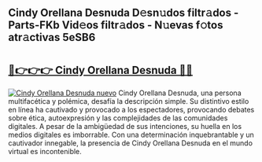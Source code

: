 ## Cindy Orellana Desnuda D𝚎sn𝚞dos filtr𝚊dos - Parts-FKb Vid𝚎os filtr𝚊dos - N𝚞evas f𝚘tos atr𝚊ctivas 5eSB6

# <h2><a href="http://mb73yc.tromn.icu/?c=Cindy+Orellana+Desnuda">🔗👉👉👉 Cindy Orellana Desnuda 🔗🔗</a></h2>

[![Cindy Orellana Desnuda nuevo](https://i.imgur.com/pEAQMta.gif)](http://mb73yc.tromn.icu/?c=Cindy+Orellana+Desnuda)
Cindy Orellana Desnuda, una persona multifacética y polémica, desafía la descripción simple. Su distintivo estilo en línea ha cautivado y provocado a los espectadores, provocando debates sobre ética, autoexpresión y las complejidades de las comunidades digitales. A pesar de la ambigüedad de sus intenciones, su huella en los medios digitales es imborrable. Con una determinación inquebrantable y un cautivador innegable, la presencia de Cindy Orellana Desnuda en el mundo virtual es incontenible.
